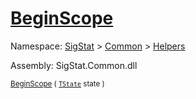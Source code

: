 # [BeginScope](./SimpleConsoleLogger-100664039.md)

Namespace: [SigStat]() > [Common](./../../README.md) > [Helpers](./../README.md)

Assembly: SigStat.Common.dll

<sub>[BeginScope](./SimpleConsoleLogger-100664039.md) ( [`TState`](./SimpleConsoleLogger-100664039.md) state )         <div style = "text-align: right" ></div></sub>
